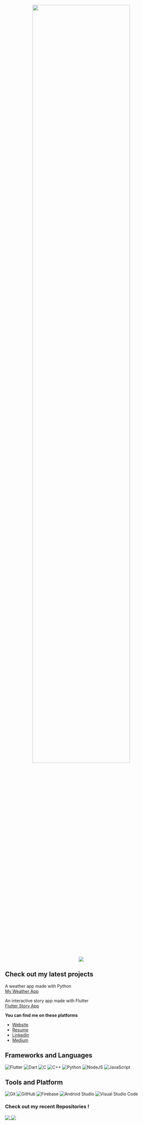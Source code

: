 <p align="center">
<a href="https://jayvardhanrathi.tech">
	<img src="https://user-images.githubusercontent.com/39644109/110592126-e6fc2700-819f-11eb-9ca5-8827418963c7.png" width=80%/>
</a>
</p>
<p align="center">
<img src="https://komarev.com/ghpvc/?username=ComputerScientist-01&color=green&label=+Developers+Inspired"/>
</p>

## Check out my latest projects

A weather app made with Python <br>
[My Weather App](https://jayvardhan-weather-app.herokuapp.com/)

An interactive story app made with Flutter <br>
[Flutter Story App](https://appetize.io/app/tc0311ukuehq8b265hv2yrkmqc)

**You can find me on these platforms**

- [Website](https://jayvardhanrathi.tech)
- [Resume](https://resume.io/r/PlDFDZqAt)
- [LinkedIn](https://www.linkedin.com/in/rathi406/)
- [Medium](https://medium.com/@ourmine)

## Frameworks and Languages

![Flutter](https://img.shields.io/badge/Flutter-47c5fb?style=flat-square&logo=Flutter&logoColor=white)
![Dart](https://img.shields.io/badge/Dart-2bb7f6?style=flat-square&logo=Dart&logoColor=white)
![C](https://img.shields.io/badge/C-27338e?style=flat-square&logo=c&logoColor=white)
![C++](https://img.shields.io/badge/C++-649ad2?style=flat-square&logo=c%2B%2B&logoColor=white)
![Python](https://img.shields.io/badge/Python-3776AB?style=flat-square&logo=Python&logoColor=white)
![NodeJS](https://img.shields.io/badge/Node.js-fffff?style=flat-square&logo=Node.js&logoColor=fffff)
![JavaScript](https://img.shields.io/badge/Javascript-ffcb2c?style=flat-square&logo=Javascript&logoColor=white)

## Tools and Platform

![Git](https://img.shields.io/badge/Git-F05032?style=flat-square&logo=Git&logoColor=white)
![GitHub](https://img.shields.io/badge/GitHub-181717?style=flat-square&logo=github)
![Firebase](https://img.shields.io/badge/Firebase-ffcb2c?style=flat-square&logo=Firebase&logoColor=white)
![Android Studio](https://img.shields.io/badge/Android_Studio-3DDC84?style=flat-square&logo=Android-Studio&logoColor=ffffff)
![Visual Studio Code](https://img.shields.io/badge/Visual_Studio_Code-007ACC?style=flat-square&logo=Visual-Studio-Code&logoColor=white)

### Check out my recent Repositories !

<a href="https://github.com/ComputerScientist-01/E-Commerce-API">
  <img align="center" src="https://github-readme-stats.vercel.app/api/pin/?username=ComputerScientist-01&repo=E-Commerce-API&theme=dark" />
</a>

<a href="https://github.com/ComputerScientist-01/Advanced-Programming-Practice">
 <img align="center" src="https://github-readme-stats.vercel.app/api/pin/?username=ComputerScientist-01&repo=Advanced-Programming-Practice&theme=dark" />
</a>
